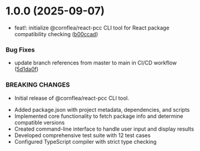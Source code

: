 # 1.0.0 (2025-09-07)


* feat!: initialize @cornflea/react-pcc CLI tool for React package compatibility checking ([b00ccad](https://github.com/cornflea/react-pcc/commit/b00ccad7e055625c9b212ce09abdde34345de3d2))


### Bug Fixes

* update branch references from master to main in CI/CD workflow ([5d1da0f](https://github.com/cornflea/react-pcc/commit/5d1da0fca67a2c875c9539c008802b0a229360b4))


### BREAKING CHANGES

* Initial release of @cornflea/react-pcc CLI tool.

- Added package.json with project metadata, dependencies, and scripts
- Implemented core functionality to fetch package info and determine compatible versions
- Created command-line interface to handle user input and display results
- Developed comprehensive test suite with 12 test cases
- Configured TypeScript compiler with strict type checking
